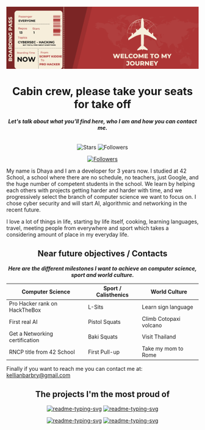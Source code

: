 <p align="center">
    <img src="images/header.png" alt="Welcome to my journey"/>
</p>

<h1 align="center">
    Cabin crew, please take your seats for take off
</h1>

<p align="center">
	<b><i>Let's talk about what you'll find here, who I am and how you can contact me.</i></b><br>
    <br><br>
    <img alt="Stars" src="https://img.shields.io/github/stars/kbarbry?style=for-the-badge&labelColor=e6002a&color=ba0022"/>
    <img alt="Followers" src="https://img.shields.io/github/followers/kbarbry?style=for-the-badge&labelColor=6a20f5&color=5000e6"/>
</p>

<p align="center">
    <a href="https://mail.google.com/mail/?view=cm&fs=1&to=kellianbarbry@gmail.com&su=Contact_Github"><img alt="Followers" src="https://img.shields.io/badge/Gmail-Contact_Me-green?style=for-the-badge&logo=gmail&logoColor=FFFFFF&labelColor=3A3B3C&color=62F1CD"/></a>
</p>

My name is Dhaya and I am a developer for 3 years now. I studied at 42 School, a school where there are no schedule, no teachers, just Google, and the huge number of competent students in the school. We learn by helping each others with projects getting harder and harder with time, and we progressively select the branch of computer science we want to focus on. I chose cyber security and will start AI, algorithmic and networking in the recent future.

I love a lot of things in life, starting by life itself, cooking, learning languages, travel, meeting people from everywhere and sport which takes a considering amount of place in my everyday life.

<h2 align="center">
    Near future objectives / Contacts
</h2>

<p class="plans" align="center">
    <b><i>Here are the different milestones I want to achieve on computer science, sport and world culture.</i></b>
</p>

| Computer Science               	| Sport / Calisthenics 	| World Culture          	|
|--------------------------------	|----------------------	|------------------------	|
| Pro Hacker rank on HackTheBox  	| L-Sits               	| Learn sign language    	|
| First real AI                  	| Pistol Squats        	| Climb Cotopaxi volcano 	|
| Get a Networking certification 	| Baki Squats          	| Visit Thailand         	|
| RNCP title from 42 School      	| First Pull-up        	| Take my mom to Rome    	|


Finally if you want to reach me you can contact me at: kellianbarbry@gmail.com

<p class="projects">
    <h2 align="center">The projects I'm the most proud of</h2>
    <p align="center">
        <a href="https://github.com/DenverCoder1/readme-typing-svg"><img width="278" src="https://denvercoder1-github-readme-stats.vercel.app/api/pin/?username=kbarbry&repo=RainFall&theme=react&bg_color=1F222E&title_color=F85D7F&hide_border=true&icon_color=F8D866&show_icons=false" alt="readme-typing-svg"></a>
        <a href="https://github.com/DenverCoder1/readme-typing-svg"><img width="278" src="https://denvercoder1-github-readme-stats.vercel.app/api/pin/?username=kbarbry&repo=ft_transcendence&theme=react&bg_color=1F222E&title_color=F85D7F&hide_border=true&icon_color=F8D866&show_icons=false" alt="readme-typing-svg"></a>
    </p>
    <p align="center">
        <a href="https://github.com/DenverCoder1/readme-typing-svg"><img width="278" src="https://denvercoder1-github-readme-stats.vercel.app/api/pin/?username=kbarbry&repo=IoT&theme=react&bg_color=1F222E&title_color=F85D7F&hide_border=true&icon_color=F8D866&show_icons=false" alt="readme-typing-svg"></a>
        <a href="https://github.com/DenverCoder1/readme-typing-svg"><img width="278" src="https://denvercoder1-github-readme-stats.vercel.app/api/pin/?username=kbarbry&repo=SnowCrash&theme=react&bg_color=1F222E&title_color=F85D7F&hide_border=true&icon_color=F8D866&show_icons=false" alt="readme-typing-svg"></a>
    </p>
</p>
